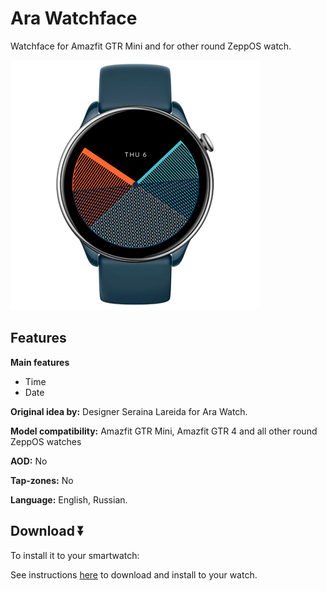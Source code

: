 # Ara Watchface
Watchface for Amazfit GTR Mini and for other round ZeppOS watch.

![demo](./demo-gtr-mini.png)

## Features

**Main features**
- Time
- Date

**Original idea by:**
Designer Seraina Lareida for Ara Watch.

**Model compatibility:** Amazfit GTR Mini, Amazfit GTR 4 and all other round ZeppOS watches

**AOD:** No

**Tap-zones:** No

**Language:** English, Russian.

## Download ⏬

To install it to your smartwatch:

See instructions [here](https://github.com/novvember/amazfit-watchfaces/blob/main/README.md) to download and install to your watch.
